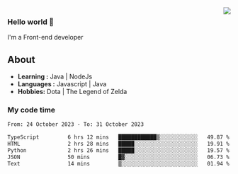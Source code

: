 <img align='right' src="https://github-readme-stats.vercel.app/api?username=jumodada&show_icons=true&theme=vue">

### Hello world 👋

I'm a Front-end developer 
    
## About
-  **Learning :** Java | NodeJs
-  **Languages :** Javascript | Java
-  **Hobbies:** Dota | The Legend of Zelda

### My code time

<!--START_SECTION:waka-->

```txt
From: 24 October 2023 - To: 31 October 2023

TypeScript         6 hrs 12 mins   ████████████▒░░░░░░░░░░░░   49.87 %
HTML               2 hrs 28 mins   █████░░░░░░░░░░░░░░░░░░░░   19.91 %
Python             2 hrs 26 mins   █████░░░░░░░░░░░░░░░░░░░░   19.57 %
JSON               50 mins         █▓░░░░░░░░░░░░░░░░░░░░░░░   06.73 %
Text               14 mins         ▒░░░░░░░░░░░░░░░░░░░░░░░░   01.94 %
```

<!--END_SECTION:waka-->
